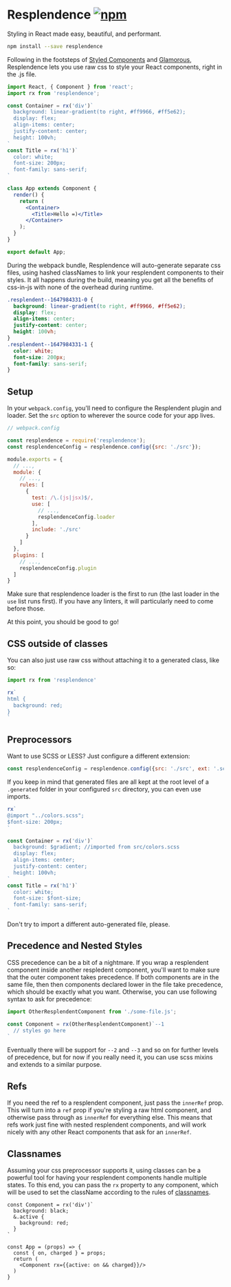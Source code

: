 # Resplendence [![npm](https://img.shields.io/npm/v/resplendence.svg)](https://www.npmjs.com/package/resplendence)

Styling in React made easy, beautiful, and performant.

```bash
npm install --save resplendence
```

Following in the footsteps of [Styled Components](https://github.com/styled-components/styled-components) and [Glamorous](https://github.com/paypal/glamorous), Resplendence lets you use raw css to style your React components, right in the .js file.

```jsx
import React, { Component } from 'react';
import rx from 'resplendence';

const Container = rx('div')`
  background: linear-gradient(to right, #ff9966, #ff5e62);
  display: flex;
  align-items: center;
  justify-content: center;
  height: 100vh;
`
const Title = rx('h1')`
  color: white;
  font-size: 200px;
  font-family: sans-serif;
`

class App extends Component {
  render() {
    return (
      <Container>
        <Title>Hello =)</Title>
      </Container>
    );
  }
}

export default App;
```

During the webpack bundle, Resplendence will auto-generate separate css files, using hashed classNames to link your resplendent components to their styles. It all happens during the build, meaning you get all the benefits of css-in-js with none of the overhead during runtime.

```css
.resplendent--1647984331-0 {
  background: linear-gradient(to right, #ff9966, #ff5e62);
  display: flex;
  align-items: center;
  justify-content: center;
  height: 100vh;
}
.resplendent--1647984331-1 {
  color: white;
  font-size: 200px;
  font-family: sans-serif;
}
```

## Setup

In your `webpack.config`, you'll need to configure the Resplendent plugin and loader. Set the `src` option to wherever the source code for your app lives.

```js
// webpack.config

const resplendence = require('resplendence');
const resplendenceConfig = resplendence.config({src: './src'});

module.exports = {
  // ...,
  module: {
    // ...,
    rules: [
      {
        test: /\.(js|jsx)$/,
        use: [
          // ...,
          resplendenceConfig.loader
        ],
        include: './src'
      }
    ]
  },
  plugins: [
    // ...,
    resplendenceConfig.plugin
  ]
}
```

Make sure that resplendence loader is the first to run (the last loader in the `use` list runs first). If you have any linters, it will particularly need to come before those.

At this point, you should be good to go! 

## CSS outside of classes
You can also just use raw css without attaching it to a generated class, like so:

```jsx
import rx from 'resplendence'

rx`
html {
  background: red;
}
`
```

## Preprocessors
Want to use SCSS or LESS? Just configure a different extension:

```js
const resplendenceConfig = resplendence.config({src: './src', ext: '.scss'});
```

If you keep in mind that generated files are all kept at the root level of a `.generated` folder in your configured `src` directory, you can even use imports.

```jsx
rx`
@import "../colors.scss";
$font-size: 200px;
`

const Container = rx('div')`
  background: $gradient; //imported from src/colors.scss
  display: flex;
  align-items: center;
  justify-content: center;
  height: 100vh;
`
const Title = rx('h1')`
  color: white;
  font-size: $font-size;
  font-family: sans-serif;
`
```

Don't try to import a different auto-generated file, please.

## Precedence and Nested Styles
CSS precedence can be a bit of a nightmare. If you wrap a resplendent component inside another respledent component, you'll want to make sure that the outer component takes precedence. If both components are in the same file, then then components declared lower in the file take precedence, which should be exactly what you want. Otherwise, you can use following syntax to ask for precedence:

```jsx
import OtherResplendentComponent from './some-file.js';

const Component = rx(OtherResplendentComponent)`--1
  // styles go here
`
```

Eventually there will be support for `--2` and `--3` and so on for further levels of precedence, but for now if you really need it, you can use scss mixins and extends to a similar purpose.

## Refs
If you need the ref to a resplendent component, just pass the `innerRef` prop. This will turn into a `ref` prop if you're styling a raw html component, and otherwise pass through as `innerRef` for everything else. This means that refs work just fine with nested resplendent components, and will work nicely with any other React components that ask for an `innerRef`.

## Classnames
Assuming your css preprocessor supports it, using classes can be a powerful tool for having your resplendent components handle multiple states. To this end, you can pass the `rx` property to any component, which will be used to set the className according to the rules of [classnames](https://github.com/JedWatson/classnames).

```
const Component = rx('div')`
  background: black;
  &.active {
    background: red;
  }
`

const App = (props) => {
  const { on, charged } = props;
  return (
    <Component rx={{active: on && charged}}/>
  )
}
```

